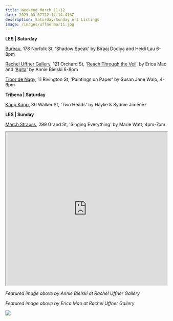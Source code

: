 ```yaml
---
title: Weekend March 11-12
date: 2023-03-07T22:17:14.413Z
description: Saturday/Sunday Art Listings
image: /images/uffnermar11.jpg
---
```

**L﻿ES | Saturday**

[Bureau](https://bureau-inc.com/exhibitions/biraaj-dodiya-and-heidi-lau), 178 Norfolk St, 'Shadow Speak' by Biraaj Dodiya and Heidi Lau 6-8pm

[Rachel Uffner Gallery](https://www.racheluffnergallery.com/exhibitions), 121 Orchard St, '[Reach Through the Veil](https://www.racheluffnergallery.com/exhibitions/detail/erica-mao-reach-through-the-veil/installation-stills)' by Erica Mao and '[Agita](https://www.racheluffnergallery.com/exhibitions/detail/upstairs-gallery-annie-bielski-agita/installation-stills)' by Annie Bielski 6-8pm

[Tibor de Nagy](https://www.tibordenagy.com/), 11 Rivington St, 'Paintings on Paper' by Susan Jane Walp, 4-6pm

**T﻿ribeca | Saturday**

[Kapp Kapp](https://www.kappkapp.com/exhibitions/haylie-sydnie-jimenez), 86 Walker St, 'Two Heads' by Haylie & Sydnie Jimenez

**L﻿ES | Sunday**

[March Strauss](https://www.marcstraus.com/exhibitions/marie-watt-singing-everything/), 299 Grand St, 'Singing Everything' by Marie Watt, 4pm-7pm

<iframe src="https://www.google.com/maps/d/u/3/embed?mid=1eUuxNVII5Jn4tbcLgg74849ZdO9GiOs&ehbc=2E312F" width="100%" height="480"></iframe>

*F﻿eatured image above by Annie Bielski at Rachel Uffner Gallery*

*F﻿eatured image above by Erica Mao at Rachel Uffner Gallery*

![](https://www.racheluffnergallery.com/www_racheluffnergallery_com/EMA_36_PTG3.jpg)